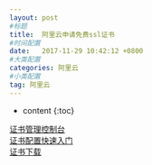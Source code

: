 ```yaml
---
layout: post
#标题
title:  阿里云申请免费ssl证书
#时间配置
date:   2017-11-29 10:42:12 +0800
#大类配置
categories: 阿里云
#小类配置
tag: 阿里云
---
```


* content
{:toc}

<a href="https://yundun.console.aliyun.com/?spm=5176.doc28549.2.4.JGkFRP&p=cas#/cas/home" target="_blank">证书管理控制台</a><br>
<a href="https://help.aliyun.com/document_detail/28548.html?spm=5176.7742228.6.553.CWIYpw" target="_blank">证书配置快速入门</a><br>
<a href="https://yundun.console.aliyun.com/?spm=5176.2020520110.all.11.5e142a48EQXViE&p=cas#/cas/download/214360509250229?regionId=" target="_blank">证书下载</a><br>